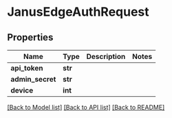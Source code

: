 # JanusEdgeAuthRequest


## Properties
Name | Type | Description | Notes
------------ | ------------- | ------------- | -------------
**api_token** | **str** |  | 
**admin_secret** | **str** |  | 
**device** | **int** |  | 

[[Back to Model list]](../README.md#documentation-for-models) [[Back to API list]](../README.md#documentation-for-api-endpoints) [[Back to README]](../README.md)


